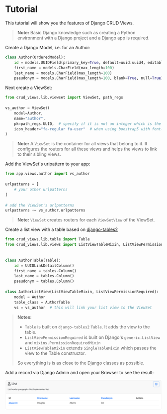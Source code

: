 # Tutorial

This tutorial will show you the features of Django CRUD Views.

> **Note:** Basic Django knowledge such as creating a Python environment with a Django project and a Django app is
> required.

Create a Django Model, i.e. for an Author:

```python
class Author(OrderedModel):
    id = models.UUIDField(primary_key=True, default=uuid.uuid4, editable=False)
    first_name = models.CharField(max_length=100)
    last_name = models.CharField(max_length=100)
    pseudonym = models.CharField(max_length=100, blank=True, null=True)
```

Next create a ViewSet:

```python
from crud_views.lib.viewset import ViewSet, path_regs

vs_author = ViewSet(
    model=Author,
    name="author",
    pk=path_regs.UUID,  # specify if it is not an integer which is the default
    icon_header="fa-regular fa-user"  # when using boostrap5 with font-awsome
)
```

> **Note:** A `ViewSet` is the container for all views that belong to it. It configures the routers for all these views and helps the views to link to their sibling views.  

Add the ViewSet's urlpattern to your app:

```python
from app.views.author import vs_author

urlpatterns = [
    # your other urlpatterns
]

# add the ViewSet's urlpatterns
urlpatterns += vs_author.urlpatterns
```

> **Note:** `ViewSet` creates routers for each `ViewSetView` of the ViewSet.  

Create a list view with a table based on [django-tables2](https://django-tables2.readthedocs.io/en/latest/)

```python
from crud_views.lib.table import Table
from crud_views.lib.views import ListViewTableMixin, ListViewPermissionRequired


class AuthorTable(Table):
    id = UUIDLinkDetailColumn()
    first_name = tables.Column()
    last_name = tables.Column()
    pseudonym = tables.Column()

class AuthorListView(ListViewTableMixin, ListViewPermissionRequired):
    model = Author
    table_class = AuthorTable
    vs = vs_author  # this will link your list view to the ViewSet
```

> **Notes:** 
> 
> - `Table` is built on `django-tables2` `Table`. It adds the view to the table.
> - `ListViewPermissionRequired` is built on Django's `generic.ListView` and `mixins.PermissionRequiredMixin`
> - `ListViewTableMixin` extends `SingleTableMixin` which passes the view to the Table constructor. 
>
> So everything is is as close to the Django classes as possible.

Add a record via Django Admin and open your Browser to see the result:

![author.png](assets/author.png)
